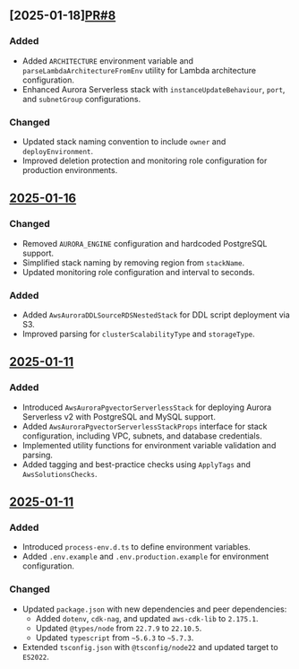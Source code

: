 ## [2025-01-18][PR#8](https://github.com/OpenWorkspace-o1/aws-aurora-pgvector-serverless/pull/8)

### Added
- Added `ARCHITECTURE` environment variable and `parseLambdaArchitectureFromEnv` utility for Lambda architecture configuration.
- Enhanced Aurora Serverless stack with `instanceUpdateBehaviour`, `port`, and `subnetGroup` configurations.

### Changed
- Updated stack naming convention to include `owner` and `deployEnvironment`.
- Improved deletion protection and monitoring role configuration for production environments.

## [2025-01-16](https://github.com/OpenWorkspace-o1/aws-aurora-pgvector-serverless/pull/6)

### Changed
- Removed `AURORA_ENGINE` configuration and hardcoded PostgreSQL support.
- Simplified stack naming by removing region from `stackName`.
- Updated monitoring role configuration and interval to seconds.

### Added
- Added `AwsAuroraDDLSourceRDSNestedStack` for DDL script deployment via S3.
- Improved parsing for `clusterScalabilityType` and `storageType`.

## [2025-01-11](https://github.com/OpenWorkspace-o1/aws-aurora-pgvector-serverless/pull/3)

### Added
- Introduced `AwsAuroraPgvectorServerlessStack` for deploying Aurora Serverless v2 with PostgreSQL and MySQL support.
- Added `AwsAuroraPgvectorServerlessStackProps` interface for stack configuration, including VPC, subnets, and database credentials.
- Implemented utility functions for environment variable validation and parsing.
- Added tagging and best-practice checks using `ApplyTags` and `AwsSolutionsChecks`.

## [2025-01-11](https://github.com/OpenWorkspace-o1/aws-aurora-pgvector-serverless/pull/1)

### Added
- Introduced `process-env.d.ts` to define environment variables.
- Added `.env.example` and `.env.production.example` for environment configuration.

### Changed
- Updated `package.json` with new dependencies and peer dependencies:
  - Added `dotenv`, `cdk-nag`, and updated `aws-cdk-lib` to `2.175.1`.
  - Updated `@types/node` from `22.7.9` to `22.10.5`.
  - Updated `typescript` from `~5.6.3` to `~5.7.3`.
- Extended `tsconfig.json` with `@tsconfig/node22` and updated target to `ES2022`.